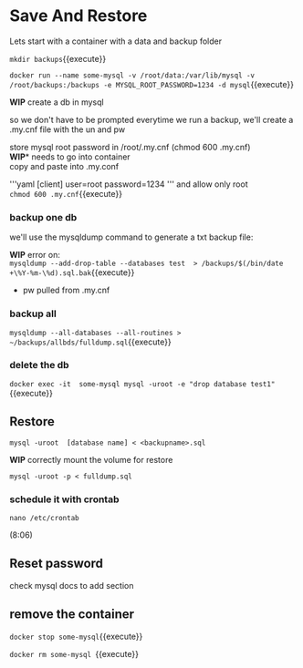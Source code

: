 # Save And Restore

Lets start with a container with a data and backup folder

`mkdir backups`{{execute}}

`docker run --name some-mysql -v /root/data:/var/lib/mysql -v /root/backups:/backups -e MYSQL_ROOT_PASSWORD=1234 -d mysql`{{execute}}

**WIP**  create a db in mysql

so we don't have to be prompted everytime we run a backup, we'll create a .my.cnf file with the un and pw

store mysql root password in /root/.my.cnf   (chmod 600 .my.cnf)  
**WIP*** needs to go into container  
copy and paste into  .my.conf  

'''yaml
[client]
user=root
password=1234
'''
and allow only root  
`chmod 600 .my.cnf`{{execute}}


### backup one db


we'll use the mysqldump command to generate a txt backup file:


**WIP** error on:  
`mysqldump --add-drop-table --databases test  > /backups/$(/bin/date +\%Y-%m-\%d).sql.bak`{{execute}}

* pw pulled from .my.cnf

### backup all

`mysqldump --all-databases --all-routines > ~/backups/allbds/fulldump.sql`{{execute}}

### delete the db

`docker exec -it  some-mysql mysql -uroot -e "drop database test1"`{{execute}} 

## Restore

`mysql -uroot  [database name] < <backupname>.sql`

**WIP** correctly mount the volume for restore

`mysql -uroot -p < fulldump.sql`

### schedule it with crontab

`nano /etc/crontab`

(8:06)


## Reset password

check mysql docs to add section

## remove the container

`docker stop some-mysql`{{execute}}

`docker rm some-mysql `{{execute}}

